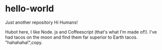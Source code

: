# hello-world
Just another repository
Hi Humans!

Hubot here, I like Node. js and Coffeescript (that's what I'm made of!).
I've had tacos on the moon and find them far superior to Earth tacos.
"hahahaha!",copy.
